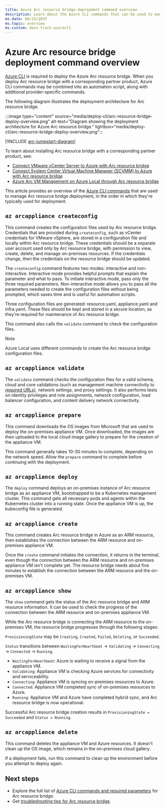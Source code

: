 ```yaml
---
title: Azure Arc resource bridge deployment command overview
description: Learn about the Azure CLI commands that can be used to manage your Azure Arc resource bridge deployment.
ms.date: 04/23/2025
ms.topic: overview
ms.custom: devx-track-azurecli
---
```


# Azure Arc resource bridge deployment command overview

[Azure CLI](/cli/azure/install-azure-cli) is required to deploy the Azure Arc resource bridge. When you deploy Arc resource bridge with a corresponding partner product, Azure CLI commands may be combined into an automation script, along with additional provider-specific commands.

The following diagram illustrates the deployment architecture for Arc resource bridge.

:::image type="content" source="media/deploy-cli/arc-resource-bridge-deploy-overview.png" alt-text="Diagram showing the deployment architecture for Azure Arc resource bridge." lightbox="media/deploy-cli/arc-resource-bridge-deploy-overview.png":::

[!INCLUDE [arc-jumpstart-diagram](~/reusable-content/ce-skilling/azure/includes/arc-jumpstart-diagram.md)]

To learn about installing Arc resource bridge with a corresponding partner product, see:

- [Connect VMware vCenter Server to Azure with Arc resource bridge](../vmware-vsphere/quick-start-connect-vcenter-to-arc-using-script.md)
- [Connect System Center Virtual Machine Manager (SCVMM) to Azure with Arc resource bridge](../system-center-virtual-machine-manager/quickstart-connect-system-center-virtual-machine-manager-to-arc.md#download-the-onboarding-script)
- [Azure Arc VM Management on Azure Local through Arc resource bridge](/azure/azure-local/manage/azure-arc-vm-management-overview)

This article provides an overview of the [Azure CLI commands](/cli/azure/arcappliance) that are used to manage Arc resource bridge deployment, in the order in which they're typically used for deployment.

## `az arcappliance createconfig`

This command creates the configuration files used by Arc resource bridge. Credentials that are provided during `createconfig`, such as vCenter credentials for VMware vSphere, are stored in a configuration file and locally within Arc resource bridge. These credentials should be a separate user account used only by Arc resource bridge, with permission to view, create, delete, and manage on-premises resources. If the credentials change, then the credentials on the resource bridge should be updated.

The `createconfig` command features two modes: interactive and non-interactive. Interactive mode provides helpful prompts that explain the parameter and what to pass. To initiate interactive mode, pass only the three required parameters. Non-interactive mode allows you to pass all the parameters needed to create the configuration files without being prompted, which saves time and is useful for automation scripts.

Three configuration files are generated: resource.yaml, appliance.yaml and infra.yaml. These files should be kept and stored in a secure location, as they're required for maintenance of Arc resource bridge.

This command also calls the `validate` command to check the configuration files.

> [!NOTE]
> Azure Local uses different commands to create the Arc resource bridge configuration files.

## `az arcappliance validate`

The `validate` command checks the configuration files for a valid schema, cloud and core validations (such as management machine connectivity to [required URLs](network-requirements.md)), network settings, and proxy settings. It also performs tests on identity privileges and role assignments, network configuration, load balancer configuration, and content delivery network connectivity.

## `az arcappliance prepare`

This command downloads the OS images from Microsoft that are used to deploy the on-premises appliance VM. Once downloaded, the images are then uploaded to the local cloud image gallery to prepare for the creation of the appliance VM.

This command generally takes 10-30 minutes to complete, depending on the network speed. Allow the `prepare` command to complete before continuing with the deployment.

## `az arcappliance deploy`

The `deploy` command deploys an on-premises instance of Arc resource bridge as an appliance VM, bootstrapped to be a Kubernetes management cluster. This command gets all necessary pods and agents within the Kubernetes cluster into a running state. Once the appliance VM is up, the kubeconfig file is generated.

## `az arcappliance create`

This command creates Arc resource bridge in Azure as an ARM resource, then establishes the connection between the ARM resource and on-premises appliance VM.

Once the `create` command initiates the connection, it returns in the terminal, even though the connection between the ARM resource and on-premises appliance VM isn't complete yet. The resource bridge needs about five minutes to establish the connection between the ARM resource and the on-premises VM.

## `az arcappliance show`

The `show` command gets the status of the Arc resource bridge and ARM resource information. It can be used to check the progress of the connection between the ARM resource and on-premises appliance VM.

While the Arc resource bridge is connecting the ARM resource to the on-premises VM, the resource bridge progresses through the following stages:

`ProvisioningState` may be `Creating`, `Created`, `Failed`, `Deleting`, or `Succeeded`.

`Status` transitions between `WaitingForHeartbeat` -> `Validating` ->  `Connecting` -> `Connected` -> `Running`.

- `WaitingForHeartbeat`: Azure is waiting to receive a signal from the appliance VM.
- `Validating`: Appliance VM is checking Azure services for connectivity and serviceability.
- `Connecting`: Appliance VM is syncing on-premises resources to Azure.
- `Connected`: Appliance VM completed sync of on-premises resources to Azure.
- `Running`: Appliance VM and Azure have completed hybrid sync, and Arc resource bridge is now operational.

Successful Arc resource bridge creation results in `ProvisioningState = Succeeded` and `Status = Running`.

## `az arcappliance delete`

This command deletes the appliance VM and Azure resources. It doesn't clean up the OS image, which remains in the on-premises cloud gallery.

If a deployment fails, run this command to clean up the environment before you attempt to deploy again.

## Next steps

- Explore the full list of [Azure CLI commands and required parameters](/cli/azure/arcappliance) for Arc resource bridge.
- Get [troubleshooting tips for Arc resource bridge](troubleshoot-resource-bridge.md).
